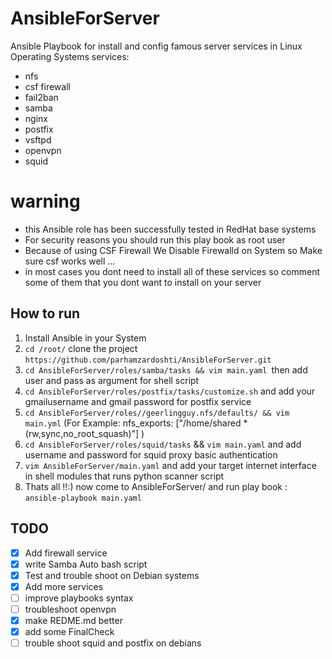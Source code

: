# AnsibleForServer
Ansible Playbook for install and config famous server services in Linux Operating Systems
services:
- nfs
- csf firewall
- fail2ban
- samba
- nginx
- postfix
- vsftpd
- openvpn
- squid

# warning
- this Ansible role has been successfully  tested in RedHat base systems
- For security reasons you should run this play book as root user
- Because of using CSF Firewall We Disable Firewalld on System so Make sure csf works well ... 
- in most cases you dont need to install all of these services so comment some of them that you dont want to install on your server 

## How to run
1. Install Ansible in your System 
2. `cd /root/` clone the project `https://github.com/parhamzardoshti/AnsibleForServer.git`
3. `cd AnsibleForServer/roles/samba/tasks && vim main.yaml `then add user and pass as argument for shell script
4. `cd AnsibleForServer/roles/postfix/tasks/customize.sh` and add your gmailusername and gmail password  for postfix service
5. `cd AnsibleForServer/roles//geerlingguy.nfs/defaults/ && vim main.yml` (For Example:  nfs_exports: ["/home/shared *(rw,sync,no_root_squash)"] )
6. `cd AnsibleForServer/roles/squid/tasks` && `vim main.yaml` and add username and password for squid proxy basic authentication 
7. `vim AnsibleForServer/main.yaml` and add your target internet interface in shell modules that runs python scanner script 
8. Thats all !!:)  now come to AnsibleForServer/ and run play book :   `ansible-playbook main.yaml`

## TODO
- [x] Add firewall service 
- [x] write Samba Auto bash script
- [x] Test and trouble shoot on Debian systems
- [x] Add more services
- [ ] improve playbooks syntax
- [ ] troubleshoot openvpn 
- [x] make REDME.md better
- [x] add some FinalCheck
- [ ] trouble shoot squid and postfix on debians 

